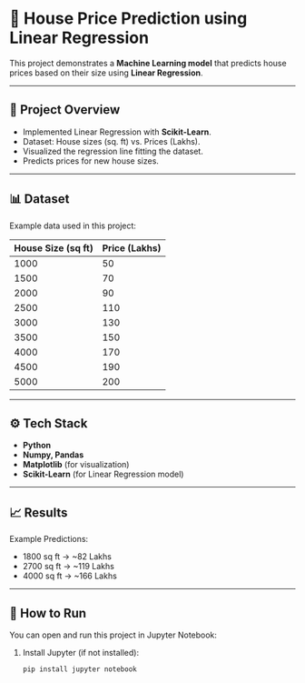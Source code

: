 # 🏡 House Price Prediction using Linear Regression

This project demonstrates a **Machine Learning model** that predicts house prices based on their size using **Linear Regression**.

---

## 📌 Project Overview
- Implemented Linear Regression with **Scikit-Learn**.
- Dataset: House sizes (sq. ft) vs. Prices (Lakhs).
- Visualized the regression line fitting the dataset.
- Predicts prices for new house sizes.

---

## 📊 Dataset
Example data used in this project:

| House Size (sq ft) | Price (Lakhs) |
|--------------------|---------------|
| 1000               | 50            |
| 1500               | 70            |
| 2000               | 90            |
| 2500               | 110           |
| 3000               | 130           |
| 3500               | 150           |
| 4000               | 170           |
| 4500               | 190           |
| 5000               | 200           |

---

## ⚙️ Tech Stack
- **Python**
- **Numpy, Pandas**
- **Matplotlib** (for visualization)
- **Scikit-Learn** (for Linear Regression model)

---

## 📈 Results
Example Predictions:
- 1800 sq ft → ~82 Lakhs
- 2700 sq ft → ~119 Lakhs
- 4000 sq ft → ~166 Lakhs

---

## 🚀 How to Run
You can open and run this project in Jupyter Notebook:

1. Install Jupyter (if not installed):
   ```bash
   pip install jupyter notebook
